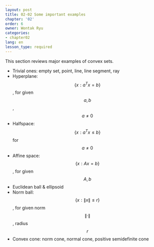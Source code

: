 ```yaml
---
layout: post
title: 02-02 Some important examples
chapter: '02'
order: 6
owner: Wontak Ryu
categories:
- chapter02
lang: en
lesson_type: required
---
```


This section reviews major examples of convex sets.

* Trivial ones: empty set, point, line, line segment, ray
* Hyperplane: $$\{x : a^T x = b\}$$, for given $$a, b$$, $$a \ne 0$$
* Halfspace: $$\{x : a^T x \le b \}$$ for $$a \ne 0$$
* Affine space: $$\{x : Ax = b\}$$, for given $$A, b$$
* Euclidean ball & ellipsoid
* Norm ball: $$\{x : \| x \| \le r\}$$, for given norm $$\|·\|$$, radius $$r$$
* Convex cone: norm cone, normal cone, positive semidefinite cone




